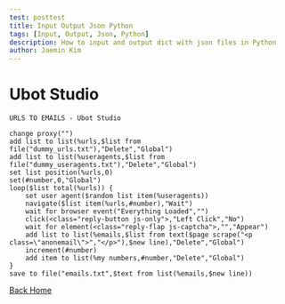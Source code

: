 ```yaml
---
test: posttest
title: Input Output Json Python
tags: [Input, Output, Json, Python]
description: How to input and output dict with json files in Python
author: Jaemin Kim
--- 
```


# Ubot Studio

    URLS TO EMAILS - Ubot Studio

    change proxy("")
    add list to list(%urls,$list from file("dummy_urls.txt"),"Delete","Global")
    add list to list(%useragents,$list from file("dummy_useragents.txt"),"Delete","Global")
    set list position(%urls,0)
    set(#number,0,"Global")
    loop($list total(%urls)) {
        set user agent($random list item(%useragents))
        navigate($list item(%urls,#number),"Wait")
        wait for browser event("Everything Loaded","")
        click(<class="reply-button js-only">,"Left Click","No")
        wait for element(<class="reply-flap js-captcha">,"","Appear")
        add list to list(%emails,$list from text($page scrape("<p class=\"anonemail\">","</p>"),$new line),"Delete","Global")
        increment(#number)
        add item to list(%my numbers,#number,"Delete","Global")
    }
    save to file("emails.txt",$text from list(%emails,$new line))

[Back Home](https://jaemnkm.github.io/jekyll-now/)